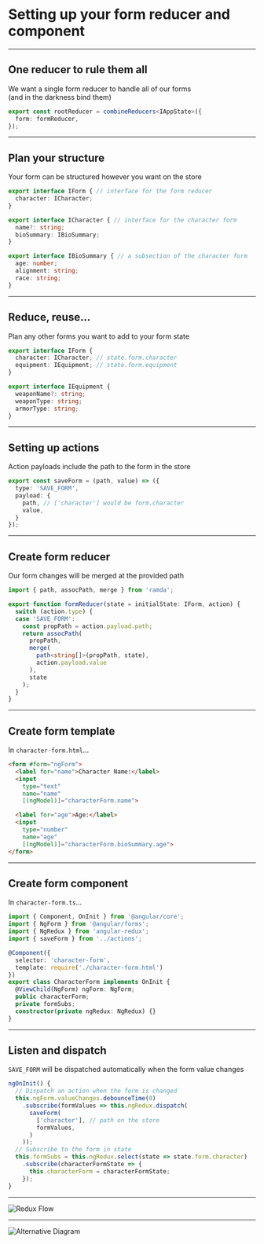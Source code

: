 # Setting up your form reducer and component 

---

## One reducer to rule them all
We want a single form reducer to handle all of our forms<br>(and in the darkness bind them)

```ts
export const rootReducer = combineReducers<IAppState>({
  form: formReducer,
});
```

---

## Plan your structure
Your form can be structured however you want on the store

```ts
export interface IForm { // interface for the form reducer
  character: ICharacter;
}

export interface ICharacter { // interface for the character form
  name?: string;
  bioSummary: IBioSummary;
}

export interface IBioSummary { // a subsection of the character form
  age: number;
  alignment: string;
  race: string;
}
```

---

## Reduce, reuse...

Plan any other forms you want to add to your form state

```ts
export interface IForm {
  character: ICharacter; // state.form.character
  equipment: IEquipment; // state.form.equipment
}

export interface IEquipment {
  weaponName?: string;
  weaponType: string;
  armorType: string;
}
```

---

## Setting up actions

Action payloads include the path to the form in the store

```ts
export const saveForm = (path, value) => ({
  type: 'SAVE_FORM',
  payload: {
    path, // ['character'] would be form.character
    value,
  }
});
```

---

## Create form reducer
Our form changes will be merged at the provided path

```ts
import { path, assocPath, merge } from 'ramda';

export function formReducer(state = initialState: IForm, action) {
  switch (action.type) {
  case 'SAVE_FORM':
    const propPath = action.payload.path;
    return assocPath(
      propPath,
      merge(
        path<string[]>(propPath, state),
        action.payload.value
      ),
      state
    );
  }
}
```

---

## Create form template
In `character-form.html`...

```html
<form #form="ngForm">
  <label for="name">Character Name:</label>
  <input
    type="text"
    name="name"
    [(ngModel)]="characterForm.name">

  <label for="age">Age:</label>
  <input
    type="number"
    name="age"
    [(ngModel)]="characterForm.bioSummary.age">
</form>
```

---

## Create form component
In `character-form.ts`... 

```ts
import { Component, OnInit } from '@angular/core';
import { NgForm } from '@angular/forms';
import { NgRedux } from 'angular-redux';
import { saveForm } from '../actions';

@Component({
  selector: 'character-form',
  template: require('./character-form.html')
})
export class CharacterForm implements OnInit {
  @ViewChild(NgForm) ngForm: NgForm;
  public characterForm;
  private formSubs;
  constructor(private ngRedux: NgRedux) {}
}
```

---

## Listen and dispatch
`SAVE_FORM` will be dispatched automatically when the form value changes

```ts
ngOnInit() {
  // Dispatch an action when the form is changed
  this.ngForm.valueChanges.debounceTime(0)
    .subscribe(formValues => this.ngRedux.dispatch(
      saveForm(
        ['character'], // path on the store
        formValues,
      )
    ));
  // Subscribe to the form in state
  this.formSubs = this.ngRedux.select(state => state.form.character)
    .subscribe(characterFormState => {
      this.characterForm = characterFormState;
    });
}
```

---

![Redux Flow](content/images/store-component-flow.png "Redux Flow")

---

![Alternative Diagram](content/images/store-component-flow-lolz.png "Redux Flow")
